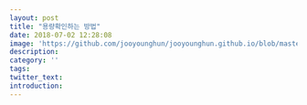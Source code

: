 ```yaml
---
layout: post
title: "용량확인하는 방법"
date: 2018-07-02 12:28:08
image: 'https://github.com/jooyounghun/jooyounghun.github.io/blob/master/imagesource/linuximage.png'
description:
category: ''
tags:
twitter_text:
introduction:
---
```

